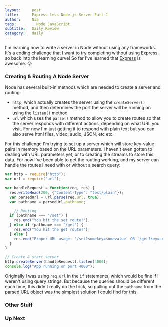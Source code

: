 ```yaml
---
layout:     post
title:      Express-less Node.js Server Part 1
author:     Nia
tags: 		  Node JavaScript
subtitle:  	Daily Review
category:   daily
---
```


I'm learning how to write a server in Node without using any frameworks. It's a coding challenge that I want to try completing without using Express, so back into the learning curve! So far I've learned that [Express](https://expressjs.com/) is awesome. 😝

### Creating & Routing A Node Server

Node has several built-in methods which are needed to create a server and routing: 
* `http`, which actually creates the server using the `createServer()` method, and then determines the port the server will be running on using the `listen()` method
* `url` which uses the `parse()` method to allow you to create routes so that the server responds with different actions, depending on what URL you visit. 
For now I'm just getting it to respond with plain text but you can also serve html files, video, audio, JSON, etc etc.

For this challenge I'm trying to set up a server which will store key-value pairs in memory based on the URL parameters. I haven't even gotten to dealing with URL parameters yet, or to creating the streams to store this data. For now I've been able to get the routing working, and my server can handle the routes I need with or without a search query:

```javascript
var http = require("http");
var url = require("url");

var handleRequest = function(req, res) {
  res.writeHead(200, {"Content-Type": "text/plain"});
  var parsedUrl = url.parse(req.url, true);
  var pathname = parsedUrl.pathname;

	// Routing
  if (pathname === "/set") {
    res.end("You hit the set route!");
  } else if (pathname === "/get") {
    res.end("You hit the get route!");
  } else {
    res.end("Proper URL usage: '/set?somekey=somevalue' OR '/get?key=somekey'");
  }
}

// Create & start server
http.createServer(handleRequest).listen(4000);
console.log("App running on port 4000");
```

Originally I was using `req.url` in the `if` statements, which would be fine if I weren't using query strings. But because the queries should be different each time, this didn't really do the trick, so pulling out the `pathname` from the parsed URL object was the simplest solution I could find for this.


### Other Stuff


### Up Next

